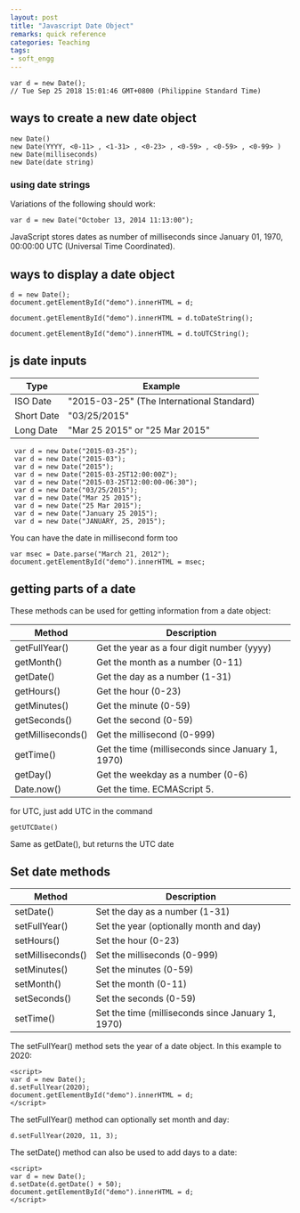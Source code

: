 ```yaml
---
layout: post
title: "Javascript Date Object"	
remarks: quick reference
categories: Teaching
tags: 
- soft_engg
---
```



    var d = new Date();
    // Tue Sep 25 2018 15:01:46 GMT+0800 (Philippine Standard Time)



## ways to create a new date object
~~~~
new Date()
new Date(YYYY, <0-11> , <1-31> , <0-23> , <0-59> , <0-59> , <0-99> )
new Date(milliseconds)
new Date(date string)
~~~~

### using date strings

Variations of the following should work:
~~~~
var d = new Date("October 13, 2014 11:13:00");
~~~~




JavaScript stores dates as number of milliseconds since January 01, 1970, 00:00:00 UTC (Universal Time Coordinated).



## ways to display a date object

~~~~
d = new Date();
document.getElementById("demo").innerHTML = d;

document.getElementById("demo").innerHTML = d.toDateString();

document.getElementById("demo").innerHTML = d.toUTCString();
~~~~


## js date inputs


| Type |	Example |
| -----|-----------|
| ISO Date	| "2015-03-25" (The International Standard) |
| Short Date	| "03/25/2015" |
| Long Date	| "Mar 25 2015" or "25 Mar 2015" |

     var d = new Date("2015-03-25");
     var d = new Date("2015-03");
     var d = new Date("2015");
     var d = new Date("2015-03-25T12:00:00Z");
     var d = new Date("2015-03-25T12:00:00-06:30");
     var d = new Date("03/25/2015");
     var d = new Date("Mar 25 2015");
     var d = new Date("25 Mar 2015");
     var d = new Date("January 25 2015");
     var d = new Date("JANUARY, 25, 2015");

     

You can have the date in millisecond form too

    var msec = Date.parse("March 21, 2012");
    document.getElementById("demo").innerHTML = msec;


## getting parts of a date 

These methods can be used for getting information from a date object:

| Method	| Description |
|-----------|-------------|
| getFullYear() | 	Get the year as a four digit number (yyyy) |
| getMonth()    | Get the month as a number (0-11) |
| getDate() |	Get the day as a number (1-31) |
| getHours()	| Get the hour (0-23) |
| getMinutes()	| Get the minute (0-59) |
| getSeconds()	| Get the second (0-59) |
| getMilliseconds()	| Get the millisecond (0-999) |
| getTime()	| Get the time (milliseconds since January 1, 1970) |
| getDay()	| Get the weekday as a number (0-6) |
| Date.now()	| Get the time. ECMAScript 5.|



for UTC, just add UTC in the command

    getUTCDate()	

Same as getDate(), but returns the UTC date


## Set date methods

| Method	| Description |
|-----------|-------------|
| setDate()	| Set the day as a number (1-31) |
| setFullYear()	| Set the year (optionally month and day) |
| setHours()	| Set the hour (0-23) |
| setMilliseconds() |	Set the milliseconds (0-999) |
| setMinutes()	| Set the minutes (0-59) |
| setMonth()	| Set the month (0-11) |
| setSeconds()	| Set the seconds (0-59) |
| setTime()	| Set the time (milliseconds since January 1, 1970) |


The setFullYear() method sets the year of a date object. In this example to 2020:

~~~~
<script>
var d = new Date();
d.setFullYear(2020);
document.getElementById("demo").innerHTML = d;
</script>
~~~~


The setFullYear() method can optionally set month and day:

    d.setFullYear(2020, 11, 3);


The setDate() method can also be used to add days to a date:

~~~~
<script>
var d = new Date();
d.setDate(d.getDate() + 50);
document.getElementById("demo").innerHTML = d;
</script>
~~~~